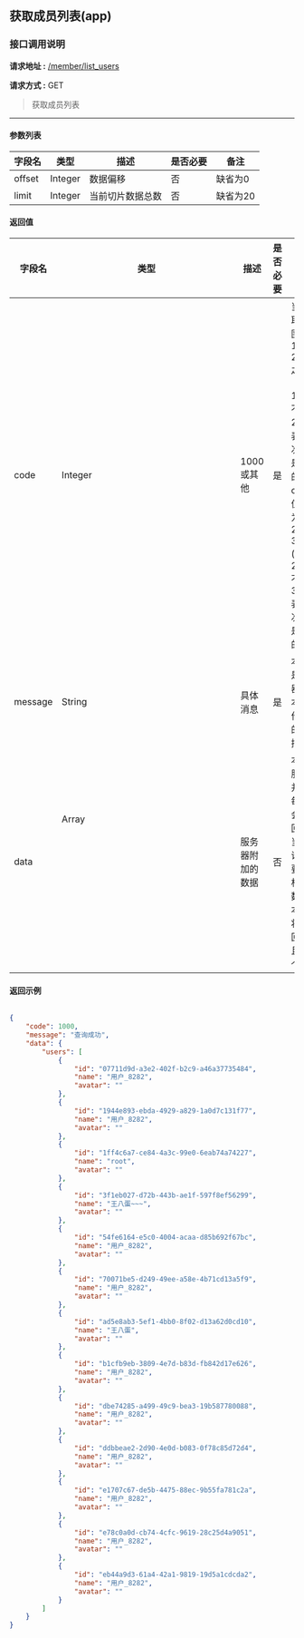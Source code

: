 ## 获取成员列表(app)

### 接口调用说明

__请求地址 :__ [/member/list_users](#)

__请求方式 :__ GET

> 获取成员列表

--------------------------------------

#### 参数列表

|字段名|类型|描述|是否必要|备注|
|-|-|-|-|-|
|offset|Integer|数据偏移|否|缺省为0|
|limit|Integer|当前切片数据总数|否|缺省为20|

#### 返回值

|字段名|类型|描述|是否必要|备注|
|-|-|-|-|-|
|code|Integer|1000 或其他|是|当code取值范围为 1000 - 2000 之间时（包含1000, 不包含2000）表示此次操作是成功的。当code取值范围为 2000 - 3000 (包含2000, 不包含3000)表示此次操作是失败的|
|message|String|具体消息|是|本字段是服务器对于本次操作结果的消息描述|
|data|Array<Object>|服务器附加的数据|否|本字段服务器并不是每次都会返回，大当每次请求需要返回相应的数据时本字段将会返回，并且是一个数组|

#### 返回示例

```json

{
    "code": 1000,
    "message": "查询成功",
    "data": {
        "users": [
            {
                "id": "07711d9d-a3e2-402f-b2c9-a46a37735484",
                "name": "用户_8282",
                "avatar": ""
            },
            {
                "id": "1944e893-ebda-4929-a829-1a0d7c131f77",
                "name": "用户_8282",
                "avatar": ""
            },
            {
                "id": "1ff4c6a7-ce84-4a3c-99e0-6eab74a74227",
                "name": "root",
                "avatar": ""
            },
            {
                "id": "3f1eb027-d72b-443b-ae1f-597f8ef56299",
                "name": "王八蛋~~~",
                "avatar": ""
            },
            {
                "id": "54fe6164-e5c0-4004-acaa-d85b692f67bc",
                "name": "用户_8282",
                "avatar": ""
            },
            {
                "id": "70071be5-d249-49ee-a58e-4b71cd13a5f9",
                "name": "用户_8282",
                "avatar": ""
            },
            {
                "id": "ad5e8ab3-5ef1-4bb0-8f02-d13a62d0cd10",
                "name": "王八蛋",
                "avatar": ""
            },
            {
                "id": "b1cfb9eb-3809-4e7d-b83d-fb842d17e626",
                "name": "用户_8282",
                "avatar": ""
            },
            {
                "id": "dbe74285-a499-49c9-bea3-19b587780088",
                "name": "用户_8282",
                "avatar": ""
            },
            {
                "id": "ddbbeae2-2d90-4e0d-b083-0f78c85d72d4",
                "name": "用户_8282",
                "avatar": ""
            },
            {
                "id": "e1707c67-de5b-4475-88ec-9b55fa781c2a",
                "name": "用户_8282",
                "avatar": ""
            },
            {
                "id": "e78c0a0d-cb74-4cfc-9619-28c25d4a9051",
                "name": "用户_8282",
                "avatar": ""
            },
            {
                "id": "eb44a9d3-61a4-42a1-9819-19d5a1cdcda2",
                "name": "用户_8282",
                "avatar": ""
            }
        ]
    }
}

```

